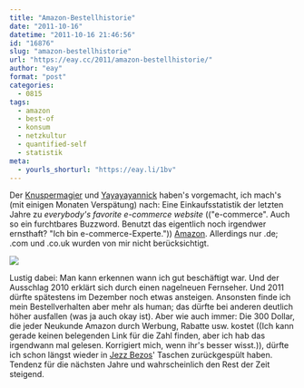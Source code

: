 ```yaml
---
title: "Amazon-Bestellhistorie"
date: "2011-10-16"
datetime: "2011-10-16 21:46:56"
id: "16876"
slug: "amazon-bestellhistorie"
url: "https://eay.cc/2011/amazon-bestellhistorie/"
author: "eay"
format: "post"
categories:
  - 0815
tags:
  - amazon
  - best-of
  - konsum
  - netzkultur
  - quantified-self
  - statistik
meta:
  - yourls_shorturl: "https://eay.li/1bv"
---
```


Der [Knuspermagier](http://knuspermagier.de/2011-amazoneinkaufsstatistiken.html) und [Yayayayannick](http://yayayay.org/2011/07/06/amazoneinkaufsstatistik/) haben's vorgemacht, ich mach's (mit einigen Monaten Verspätung) nach: Eine Einkaufsstatistik der letzten Jahre zu _everybody's favorite e-commerce website_ (("e-commerce". Auch so ein furchtbares Buzzword. Benutzt das eigentlich noch irgendwer ernsthaft? "Ich bin e-commerce-Experte.")) [Amazon](http://www.amazon.de/exec/obidos/redirect-home/eayznet-21). Allerdings nur .de; .com und .co.uk wurden von mir nicht berücksichtigt.

![](https://eay.cc/uploads/2011/amazonhistorie.gif)

Lustig dabei: Man kann erkennen wann ich gut beschäftigt war. Und der Ausschlag 2010 erklärt sich durch einen nagelneuen Fernseher. Und 2011 dürfte spätestens im Dezember noch etwas ansteigen. Ansonsten finde ich mein Bestellverhalten aber mehr als human; das dürfte bei anderen deutlich höher ausfallen (was ja auch okay ist). Aber wie auch immer: Die 300 Dollar, die jeder Neukunde Amazon durch Werbung, Rabatte usw. kostet ((Ich kann gerade keinen belegenden Link für die Zahl finden, aber ich hab das irgendwann mal gelesen. Korrigiert mich, wenn ihr's besser wisst.)), dürfte ich schon längst wieder in [Jezz Bezos](http://en.wikipedia.org/wiki/Jeff_Bezos)' Taschen zurückgespült haben. Tendenz für die nächsten Jahre und wahrscheinlich den Rest der Zeit steigend.
